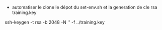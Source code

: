 * automatiser le clone le dépot du set-env.sh et la generation de cle rsa training.key

ssh-keygen -t rsa -b 2048 -N '' -f ../training.key

